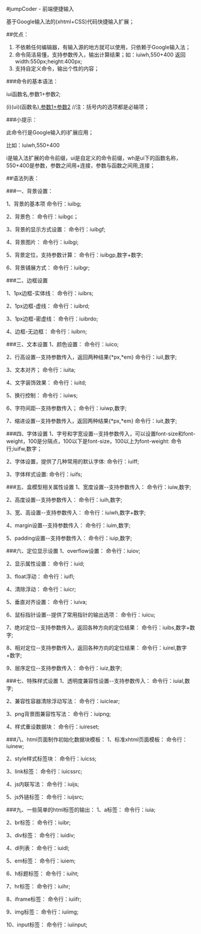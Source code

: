 ﻿#jumpCoder - 前端便捷输入

基于Google输入法的(xhtml+CSS)代码快捷输入扩展；

##优点：
1. 不依赖任何编辑器，有输入源的地方就可以使用，只依赖于Google输入法；
2. 命令简洁易懂，支持参数传入，输出计算结果；如：iuiwh,550+400 返回width:550px;height:400px;
3. 支持自定义命令，输出个性的内容；

###命令的基本语法：

iui函数名,参数1+参数2;

(i)(ui)(函数名)[,参数1+参数2](;) //注：括号内的选项都是必输项；

###小提示：

此命令行是Google输入的i扩展应用；

比如：iuiwh,550+400

i是输入法扩展的命令前缀，ui是自定义的命令前缀，wh是ui下的函数名称，550+400是参数，参数之间用+连接，参数与函数之间用,连接；


##语法列表：

###一、背景设置：

1、背景的基本项
命令行：iuibg;

2、背景色：
命令行：iuibgc；

3、背景的显示方式设置：
命令行：iuibgf;

4、背景图片：
命令行：iuibgi;

5、背景定位，支持参数计算：
命令行：iuibgp,数字+数字;

6、背景铺展方式：
命令行：iuibgr;


###二、边框设置

1、1px边框-实体线：
命令行：iuibrs;

2、1px边框-虚线：
命令行：iuibrd;

3、1px边框-密虚线：
命令行：iuibrdo;

4、边框-无边框：
命令行：iuibrn;


###三、文本设置
1、颜色设置：
命令行：iuico;

2、行高设置--支持参数传入，返回两种结果{*px,*em}
命令行：iuil,数字;

3、文本对齐；
命令行：iuita;

4、文字装饰效果：
命令行：iuitd;

5、换行控制：
命令行：iuiws;

6、字符间距--支持参数传入；
命令行：iuiwp,数字;

7、缩进设置--支持参数传入，返回两种结果{*px,*em}
命令行：iuit,数字;

###四、字体设置
1、字号和字宽设置--支持参数传入，可以设置font-size和font-weight，100是分隔点，100以下是font-size，100以上为font-weight:
命令行;iuifw,数字；

2、字体设置，提供了几种常用的默认字体:
命令行：iuiff;

3、字体样式设置:
命令行：iuifs;

###五、盒模型相关属性设置
1、宽度设置--支持参数传入：
命令行：iuiw,数字;

2、高度设置--支持参数传入：
命令行：iuih,数字;

3、宽、高设置--支持参数传入：
命令行：iuiwh,数字+数字;

4、margin设置--支持参数传入：
命令行：iuim,数字;

5、padding设置--支持参数传入：
命令行：iuip,数字;


###六、定位显示设置
1、overflow设置：
命令行：iuiov;

2、显示属性设置：
命令行：iuid;

3、float浮动：
命令行：iuifl;

4、清除浮动：
命令行：iuicr;

5、垂直对齐设置：
命令行：iuiva;

6、鼠标指针设置--提供了常用指针的输出选项：
命令行：iuicu;

7、绝对定位--支持参数传入，返回各种方向的定位结果：
命令行：iuibs,数字+数字;

8、相对定位--支持参数传入，返回各种方向的定位结果：
命令行：iuirel,数字+数字;

9、层序定位--支持参数传入：
命令行：iuiz,数字;

###七、特殊样式设置
1、透明度兼容性设置--支持参数传入：
命令行：iuial,数字;

2、兼容性容器清除浮动写法：
命令行：iuiclear;

3、png背景图兼容性写法：
命令行：iuipng;

4、样式重设数据块：
命令行：iuireset;

###八、html页面制作初始化数据块模板：
1、标准xhtml页面模板：
命令行：iuinew;

2、style样式标签块：
命令行：iuicss;

3、link标签：
命令行：iuicssrc;

4、js内联写法：
命令行：iuijs;

5、js外链标签：
命令行：iuijsrc;

###九、一些简单的html标签的输出：
1、a标签：
命令行：iuia;

2、br标签：
命令行：iuibr;

3、div标签：
命令行：iuidiv;

4、dl列表：
命令行：iuidl;

5、em标签：
命令行：iuiem;

6、h标题标签：
命令行：iuiht;

7、hr标签：
命令行：iuihr;

8、iframe标签：
命令行：iuiifr;

9、img标签：
命令行：iuiimg;

10、input标签：
命令行：iuiinput;